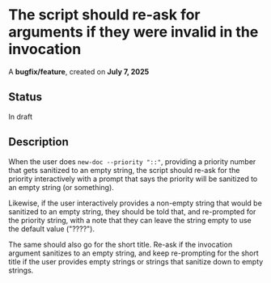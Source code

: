 # The script should re-ask for arguments if they were invalid in the invocation

A **bugfix/feature**, created on **July 7, 2025**

## Status

In draft

## Description

When the user does `new-doc --priority "::"`, providing a priority number that gets sanitized to an empty string, the script should re-ask for the priority interactively with a prompt that says the priority will be sanitized to an empty string (or something).

Likewise, if the user interactively provides a non-empty string that would be sanitized to an empty string, they should be told that, and re-prompted for the priority string, with a note that they can leave the string empty to use the default value ("????").

The same should also go for the short title. Re-ask if the invocation argument sanitizes to an empty string, and keep re-prompting for the short title if the user provides empty strings or strings that sanitize down to empty strings.

